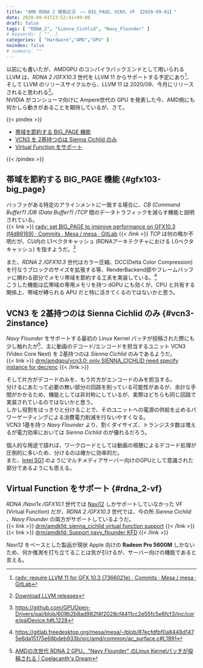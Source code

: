 ```yaml
---
title: "AMD RDNA 2 情報近況　―― BIG_PAGE、VCN3、VF 【2020-09-01】"
date: 2020-09-01T23:52:41+09:00
draft: false
tags: [ "RDNA_2", "Sienna_Cichlid", "Navy_Flounder" ]
# keywords: [ "", ]
categories: [ "Hardware","AMD","GPU" ]
noindex: false
# summary: ""
---
```


以前にも書いたが、AMDGPU のコンパイラバックエンドとして用いられる LLVM は、*RDNA 2 /GFX10.3* 世代を LLVM 11 からサポートする予定にあり[^gfx103-llvm11]、そして LLVM のリリースサイクルから、LLVM 11 は 2020/09、今月にリリースされると思われる[^llvm-release-cycle]。  
NVIDIA がコンシューマ向けに Ampere世代の GPU を発表した今、AMD側にも何かしら動きがあることを期待しているが、さて。  

[^gfx103-llvm11]: [radv: require LLVM 11 for GFX 10.3 (7366021e) · Commits · Mesa / mesa · GitLab](https://gitlab.freedesktop.org/mesa/mesa/-/commit/7366021e3854532837dc5c569bc8a24bb023c11b?merge_request_iid=5389)
[^llvm-release-cycle]: [Download LLVM releases](https://releases.llvm.org/)

{{< pindex >}}

 * [帯域を節約する BIG_PAGE 機能](#gfx103-big_page)
 * [VCN3 を 2基持つのは Sienna Cichlid のみ](#vcn3-2instance)
 * [Virtual Function をサポート](#rdna_2-vf)

{{< /pindex >}}

<!--

[drm/amdgpu: invoke req full access early enough](https://cgit.freedesktop.org/~agd5f/linux/commit/drivers/gpu/drm/amd?h=amd-staging-drm-next&id=4907c53764d18585debbcd1ddb5aaa744c1b4bdf)

[drm/amdgpu: force pa_sc_tile_steering_override to 0 for navy_flounder](https://cgit.freedesktop.org/~agd5f/linux/commit/drivers/gpu/drm/amd?h=amd-staging-drm-next&id=bc9c0e723a184f190bcbe9519032b5fb69642f5b)

-->

## 帯域を節約する BIG_PAGE 機能 {#gfx103-big_page}

バッファがある特定のアラインメントに一致する場合に、*CB (Command Buffer?) /DB (Data Buffer?) /TCP* 間のデータトラフィックを減らす機能と説明されている。  
{{< link >}} [radv: set BIG_PAGE to improve performance on GFX10.3 (f4d86169) · Commits · Mesa / mesa · GitLab](https://gitlab.freedesktop.org/mesa/mesa/-/commit/f4d861696dfb11dc2b6242a683a13238981f705f?merge_request_iid=6482) {{< /link >}}
*TCP* は何の略か不明だが、CU内の L1ベクタキャッシュ (RDNAアーキテクチャにおける L0ベクタキャッシュ) を指すようだ。[^tcp-l1cache]

[^tcp-l1cache]: <https://github.com/GPUOpen-Drivers/pal/blob/609b2b8ad982f4f2028cf4411cc2e55fc5e6fcf3/inc/core/palDevice.h#L1228>

また、*RDNA 2 /GFX10.3* 世代はカラー圧縮、DCC(Delta Color Compression) を行なうブロックのサイズを拡張する等、RenderBackend部やフレームバッファに関わる部分でメモリ帯域を節約する工夫を実装している。[^gfx103-dcc]  
こうした機能は広帯域の専用メモリを持つ dGPU にも効くが、CPU と共有する関係上、帯域が縛られる APU だと特に活きてくるのではないかと思う。  

[^gfx103-dcc]: <https://gitlab.freedesktop.org/mesa/mesa/-/blob/87ecfdfbf0a8448d1475e6da15175e68bdeb933b/src/amd/common/ac_surface.c#L1991>

## VCN3 を 2基持つのは Sienna Cichlid のみ {#vcn3-2instance}

*Navy Flounder* をサポートする最初の Linux Kernel パッチが投稿された際にも少し触れたが[^navy-vcn3-1]、主に動画のデコード/エンコードを担当するユニット VCN3 (Video Core Next) を 2基持つのは *Sienna Cichlid* のみであるようだ。  
{{< link >}} [drm/amdgpu/vcn3.0: only SIENNA_CICHLID need specify instance for dec/enc](https://cgit.freedesktop.org/~agd5f/linux/commit/drivers/gpu/drm/amd?h=amd-staging-drm-next&id=86f2ed2b14b35b32fb956e58b3e0723b3f687c6c) {{< /link >}}

[^navy-vcn3-1]: [AMDの次世代 RDNA 2 GPU、"Navy Flounder" のLinux Kernelパッチが投稿される | Coelacanth's Dream](/posts/2020/07/15/amd-next-gen-gpu-navy_flounder/#1インスタンスの-vcn3)

そして片方がデコードのみを、もう片方がエンコードのみを担当する。  
分けるにあたって必要の無い部分の回路を削っている可能性があるが、余計な手間がかかるため、機能としては非対称にしているが、実際はどちらも同じ回路で実装されているのではないかと思う。  
しかし役割をはっきりと分けることで、そのユニットへの電源の供給を止めるパワーゲーティングによる消費電力削減を行ないやすくなる。  
VCN3 1基を持つ *Navy Flounder* より、割くダイサイズ、トランジスタ数は増えるが電力効率においては *Sienna Cichlid* のが優れるだろう。  

個人的な用途で語れば、ワークロードとしては動画の視聴によるデコード処理が圧倒的に多いため、分けるのは確かに効率的だ。  
また、[Intel SG1](/tags/sg1) のようにマルチメディアサーバー向けのGPUとして意識された部分であるようにも思える。  

## Virtual Function をサポート {#rdna_2-vf}
*RDNA /Navi1x /GFX10.1* 世代では [Navi12](/tags/navi12) しかサポートしていなかった VF (Virtual Function) だが、*RDNA 2 /GFX10.3* 世代では、今の所 *Sienna Cichlid* 、*Navy Flounder* の両方がサポートしているようだ。  
{{< link >}} [drm/amdkfd: sienna_cichlid virtual function support](https://cgit.freedesktop.org/~agd5f/linux/commit/drivers/gpu/drm/amd?h=amd-staging-drm-next&id=9110b6c1cbcd98a39134273f321691d7729dd72a) {{< /link >}}
{{< link >}} [drm/amdkfd: Support navy_flounder KFD](https://cgit.freedesktop.org/~agd5f/linux/commit/drivers/gpu/drm/amd?h=amd-staging-drm-next&id=09bce5fe2cf94765ffdf607411950335f0bc9ba9) {{< /link >}}

*Navi12* をベースとした製品が現状 Apple 向けの **Radeon Pro 5600M** しかないため、何か推測を打ち立てることは気が引けるが、サーバー向けの機能であると言える。  


